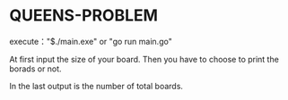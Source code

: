# QUEENS-PROBLEM
execute："$./main.exe" or "go run main.go"


At first input the size of your board. Then you have to choose to print the borads or not.

In the last output is the number of total boards.
